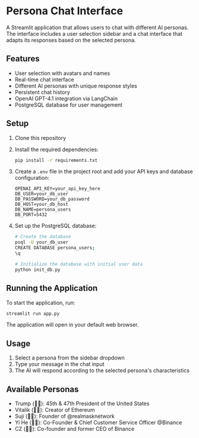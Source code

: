 # Persona Chat Interface

A Streamlit application that allows users to chat with different AI personas. The interface includes a user selection sidebar and a chat interface that adapts its responses based on the selected persona.

## Features

- User selection with avatars and names
- Real-time chat interface
- Different AI personas with unique response styles
- Persistent chat history
- OpenAI GPT-4.1 integration via LangChain
- PostgreSQL database for user management

## Setup

1. Clone this repository
2. Install the required dependencies:
   ```bash
   pip install -r requirements.txt
   ```
3. Create a `.env` file in the project root and add your API keys and database configuration:
   ```
   OPENAI_API_KEY=your_api_key_here
   DB_USER=your_db_user
   DB_PASSWORD=your_db_password
   DB_HOST=your_db_host
   DB_NAME=persona_users
   DB_PORT=5432
   ```

4. Set up the PostgreSQL database:
   ```bash
   # Create the database
   psql -U your_db_user
   CREATE DATABASE persona_users;
   \q
   
   # Initialize the database with initial user data
   python init_db.py
   ```

## Running the Application

To start the application, run:
```bash
streamlit run app.py
```

The application will open in your default web browser.

## Usage

1. Select a persona from the sidebar dropdown
2. Type your message in the chat input
3. The AI will respond according to the selected persona's characteristics

## Available Personas

- Trump (👩‍💼): 45th & 47th President of the United States
- Vitalik (👨‍🔬): Creator of Ethereum
- Suji (👨‍🎨): Founder of @realmasknetwork
- Yi He (👩‍💼): Co-Founder & Chief Customer Service Officer @Binance
- CZ (👨‍🎨): Co-founder and former CEO of Binance
